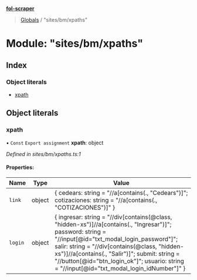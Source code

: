 **[fol-scraper](../README.md)**

> [Globals](../globals.md) / "sites/bm/xpaths"

# Module: "sites/bm/xpaths"

## Index

### Object literals

* [xpath](_sites_bm_xpaths_.md#xpath)

## Object literals

### xpath

▪ `Const` `Export assignment` **xpath**: object

*Defined in sites/bm/xpaths.ts:1*

#### Properties:

Name | Type | Value |
------ | ------ | ------ |
`link` | object | { cedears: string = "//a[contains(., "Cedears")]"; cotizaciones: string = "//a[contains(., "COTIZACIONES")]" } |
`login` | object | { ingresar: string = "//div[contains(@class, "hidden-xs")]//a[contains(., "Ingresar")]"; password: string = "//input[@id="txt\_modal\_login\_password"]"; salir: string = "//div[contains(@class, "hidden-xs")]//a[contains(., "Salir")]"; submit: string = "//button[@id="btn\_login\_ok"]"; usuario: string = "//input[@id="txt\_modal\_login\_idNumber"]" } |
